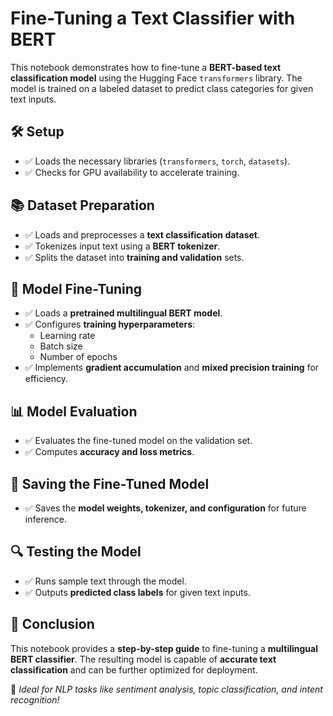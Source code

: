 #  Fine-Tuning a Text Classifier with BERT

This notebook demonstrates how to fine-tune a **BERT-based text classification model** using the Hugging Face `transformers` library. The model is trained on a labeled dataset to predict class categories for given text inputs.

## 🛠️ Setup
- ✅ Loads the necessary libraries (`transformers`, `torch`, `datasets`).
- ✅ Checks for GPU availability to accelerate training.

## 📚 Dataset Preparation
- ✅ Loads and preprocesses a **text classification dataset**.
- ✅ Tokenizes input text using a **BERT tokenizer**.
- ✅ Splits the dataset into **training and validation** sets.

## 🎯 Model Fine-Tuning
- ✅ Loads a **pretrained multilingual BERT model**.
- ✅ Configures **training hyperparameters**:
  - Learning rate
  - Batch size
  - Number of epochs
- ✅ Implements **gradient accumulation** and **mixed precision training** for efficiency.

## 📊 Model Evaluation
- ✅ Evaluates the fine-tuned model on the validation set.
- ✅ Computes **accuracy and loss metrics**.

## 💾 Saving the Fine-Tuned Model
- ✅ Saves the **model weights, tokenizer, and configuration** for future inference.

## 🔍 Testing the Model
- ✅ Runs sample text through the model.
- ✅ Outputs **predicted class labels** for given text inputs.

## 🎯 Conclusion
This notebook provides a **step-by-step guide** to fine-tuning a **multilingual BERT classifier**. The resulting model is capable of **accurate text classification** and can be further optimized for deployment.

🚀 *Ideal for NLP tasks like sentiment analysis, topic classification, and intent recognition!*
